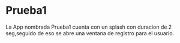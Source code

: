 # Prueba1
La App nombrada Prueba1 cuenta con un splash con duracion de 2 seg,seguido de eso se abre una ventana de registro para el usuario.
